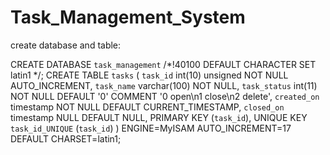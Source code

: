 # Task_Management_System



create database and table:

CREATE DATABASE `task_management` /*!40100 DEFAULT CHARACTER SET latin1 */;
CREATE TABLE `tasks` (
  `task_id` int(10) unsigned NOT NULL AUTO_INCREMENT,
  `task_name` varchar(100) NOT NULL,
  `task_status` int(11) NOT NULL DEFAULT '0' COMMENT '0 open\n1 close\n2 delete',
  `created_on` timestamp NOT NULL DEFAULT CURRENT_TIMESTAMP,
  `closed_on` timestamp NULL DEFAULT NULL,
  PRIMARY KEY (`task_id`),
  UNIQUE KEY `task_id_UNIQUE` (`task_id`)
) ENGINE=MyISAM AUTO_INCREMENT=17 DEFAULT CHARSET=latin1;
